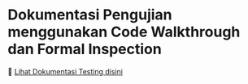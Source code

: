 # Dokumentasi Pengujian menggunakan Code Walkthrough dan Formal Inspection 

📌 [Lihat Dokumentasi Testing disini](hasil_testing.md)  
